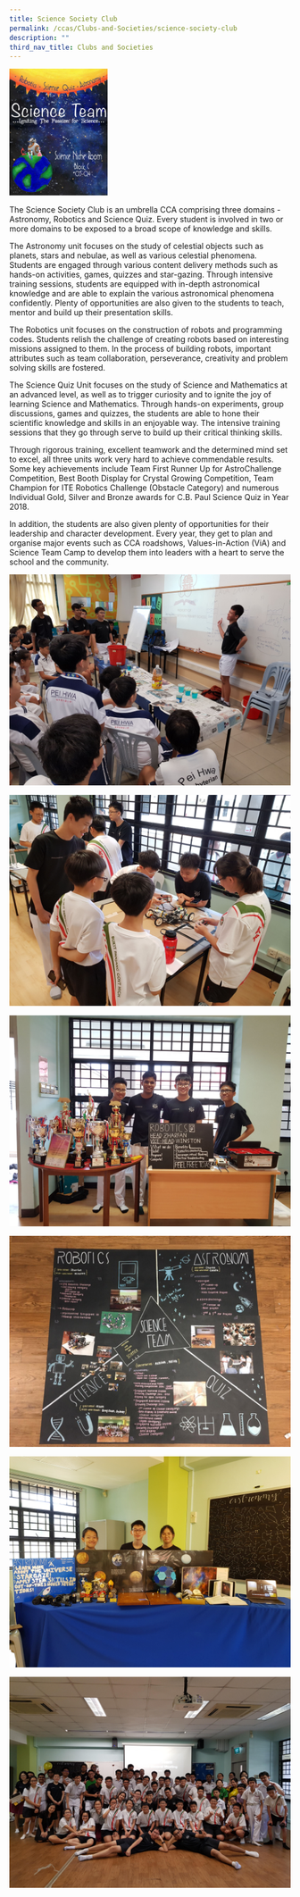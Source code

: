 ```yaml
---
title: Science Society Club
permalink: /ccas/Clubs-and-Societies/science-society-club
description: ""
third_nav_title: Clubs and Societies
---
```

<img src="/images/Science%20Society%20Club%20Poster.jpeg" 
     style="width:35%">

The Science Society Club is an umbrella CCA comprising three domains - Astronomy, Robotics and Science Quiz. Every student is involved in two or more domains to be exposed to a broad scope of knowledge and skills.

  

The Astronomy unit focuses on the study of celestial objects such as planets, stars and nebulae, as well as various celestial phenomena. Students are engaged through various content delivery methods such as hands-on activities, games, quizzes and star-gazing. Through intensive training sessions, students are equipped with in-depth astronomical knowledge and are able to explain the various astronomical phenomena confidently. Plenty of opportunities are also given to the students to teach, mentor and build up their presentation skills.

  

The Robotics unit focuses on the construction of robots and programming codes. Students relish the challenge of creating robots based on interesting missions assigned to them. In the process of building robots, important attributes such as team collaboration, perseverance, creativity and problem solving skills are fostered.

  

The Science Quiz Unit focuses on the study of Science and Mathematics at an advanced level, as well as to trigger curiosity and to ignite the joy of learning Science and Mathematics. Through hands-on experiments, group discussions, games and quizzes, the students are able to hone their scientific knowledge and skills in an enjoyable way. The intensive training sessions that they go through serve to build up their critical thinking skills.

  

Through rigorous training, excellent teamwork and the determined mind set to excel, all three units work very hard to achieve commendable results. Some key achievements include Team First Runner Up for AstroChallenge Competition, Best Booth Display for Crystal Growing Competition, Team Champion for ITE Robotics Challenge (Obstacle Category) and numerous Individual Gold, Silver and Bronze awards for C.B. Paul Science Quiz in Year 2018.

  

In addition, the students are also given plenty of opportunities for their leadership and character development. Every year, they get to plan and organise major events such as CCA roadshows, Values-in-Action (ViA) and Science Team Camp to develop them into leaders with a heart to serve the school and the community.

  

![](/images/ssc1.jpeg)

![](/images/ssc2.jpeg)

![](/images/ssc3.jpeg)

![](/images/ssc4.jpeg)

![](/images/ssc5.jpeg)

![](/images/ssc6.jpeg)